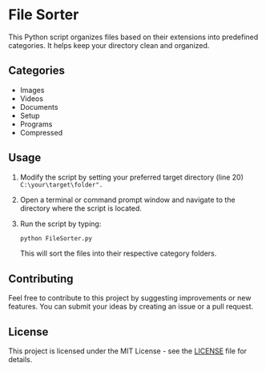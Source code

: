 
# File Sorter

This Python script organizes files based on their extensions into predefined categories. It helps keep your directory clean and organized.

## Categories
* Images
* Videos
* Documents
* Setup
* Programs
* Compressed


## Usage

1. Modify the script by setting your preferred target directory (line 20) `C:\your\target\folder".`

2. Open a terminal or command prompt window and navigate to the directory where the script is located.

3. Run the script by typing:
   ```sh
   python FileSorter.py
   ```
   This will sort the files into their respective category folders.

## Contributing

Feel free to contribute to this project by suggesting improvements or new features. You can submit your ideas by creating an issue or a pull request.

## License

This project is licensed under the MIT License - see the [LICENSE](https://github.com/R-D-Y/FileSorter/blob/main/LICENSE) file for details.

